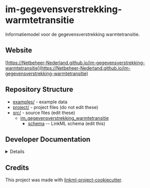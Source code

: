 # im-gegevensverstrekking-warmtetransitie

Informatiemodel voor de gegevensverstrekking warmtetransitie.

## Website

[https://Netbeheer-Nederland.github.io/im-gegevensverstrekking-warmtetransitie](https://Netbeheer-Nederland.github.io/im-gegevensverstrekking-warmtetransitie)

## Repository Structure

* [examples/](examples/) - example data
* [project/](project/) - project files (do not edit these)
* [src/](src/) - source files (edit these)
  * [im_gegevensverstrekking_warmtetransitie](src/im_gegevensverstrekking_warmtetransitie)
    * [schema](src/im_gegevensverstrekking_warmtetransitie/schema) -- LinkML schema
      (edit this)

## Developer Documentation

<details>
Use the `make` command to generate project artefacts:

* `make all`: make everything
* `make deploy`: deploys site
</details>

## Credits

This project was made with
[linkml-project-cookiecutter](https://github.com/linkml/linkml-project-cookiecutter).
